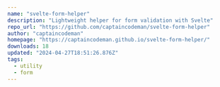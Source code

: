 ```yaml
---
name: "svelte-form-helper"
description: "Lightweight helper for form validation with Svelte"
repo_url: "https://github.com/captaincodeman/svelte-form-helper"
author: "captaincodeman"
homepage: "https://captaincodeman.github.io/svelte-form-helper/"
downloads: 18
updated: "2024-04-27T18:51:26.876Z"
tags: 
  - utility
  - form
---
```

